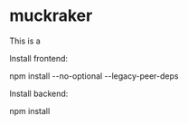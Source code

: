 # muckraker

This is a 

Install frontend:

npm install --no-optional --legacy-peer-deps

Install backend: 

npm install
